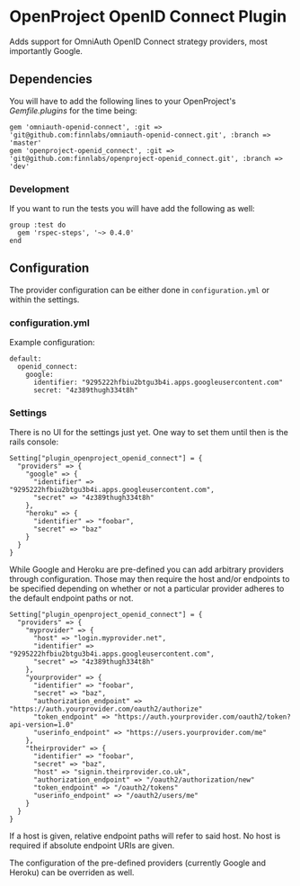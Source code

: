 # OpenProject OpenID Connect Plugin

Adds support for OmniAuth OpenID Connect strategy providers, most importantly Google.

## Dependencies

You will have to add the following lines to your OpenProject's _Gemfile.plugins_ for the time being:

    gem 'omniauth-openid-connect', :git => 'git@github.com:finnlabs/omniauth-openid-connect.git', :branch => 'master'
    gem 'openproject-openid_connect', :git => 'git@github.com:finnlabs/openproject-openid_connect.git', :branch => 'dev'

### Development

If you want to run the tests you will have add the following as well:

    group :test do
  	  gem 'rspec-steps', '~> 0.4.0'
  	end

## Configuration

The provider configuration can be either done in `configuration.yml` or within the settings.

### configuration.yml

Example configuration:

    default:
      openid_connect:
  	    google:
          identifier: "9295222hfbiu2btgu3b4i.apps.googleusercontent.com"
          secret: "4z389thugh334t8h"

### Settings

There is no UI for the settings just yet. One way to set them until then is the rails console:

    Setting["plugin_openproject_openid_connect"] = {
      "providers" => {
        "google" => {
          "identifier" => "9295222hfbiu2btgu3b4i.apps.googleusercontent.com",
          "secret" => "4z389thugh334t8h"
        },
        "heroku" => {
          "identifier" => "foobar",
          "secret" => "baz"
        }
      }
    }

While Google and Heroku are pre-defined you can add arbitrary providers through configuration.
Those may then require the host and/or endpoints to be specified depending on whether or not a particular provider adheres to the default endpoint paths or not.

    Setting["plugin_openproject_openid_connect"] = {
      "providers" => {
        "myprovider" => {
          "host" => "login.myprovider.net",
          "identifier" => "9295222hfbiu2btgu3b4i.apps.googleusercontent.com",
          "secret" => "4z389thugh334t8h"
        },
        "yourprovider" => {
          "identifier" => "foobar",
          "secret" => "baz",
          "authorization_endpoint" => "https://auth.yourprovider.com/oauth2/authorize"
  		  "token_endpoint" => "https://auth.yourprovider.com/oauth2/token?api-version=1.0"
  		  "userinfo_endpoint" => "https://users.yourprovider.com/me"
        },
        "theirprovider" => {
          "identifier" => "foobar",
          "secret" => "baz",
          "host" => "signin.theirprovider.co.uk",
          "authorization_endpoint" => "/oauth2/authorization/new"
  		  "token_endpoint" => "/oauth2/tokens"
  		  "userinfo_endpoint" => "/oauth2/users/me"
        }
      }
    }

If a host is given, relative endpoint paths will refer to said host.
No host is required if absolute endpoint URIs are given.

The configuration of the pre-defined providers (currently Google and Heroku) can be overriden as well.
